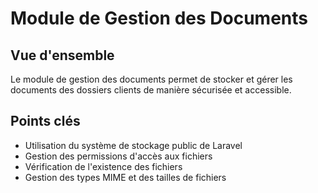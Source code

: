 # Module de Gestion des Documents

## Vue d'ensemble
Le module de gestion des documents permet de stocker et gérer les documents des dossiers clients de manière sécurisée et accessible.

## Points clés
- Utilisation du système de stockage public de Laravel
- Gestion des permissions d'accès aux fichiers
- Vérification de l'existence des fichiers
- Gestion des types MIME et des tailles de fichiers
